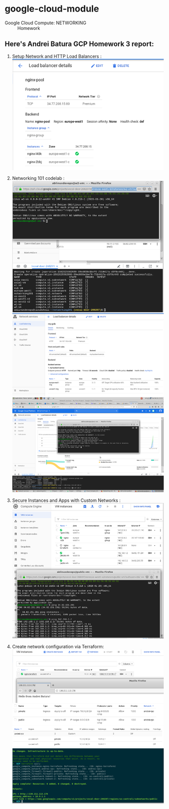 # google-cloud-module

<dl>
  <dt>Google Cloud Compute: NETWORKING </dt>
  <dd>Homework</dd>
</dl>

## Here's Andrei Batura GCP Homework 3 report:

1) Setup Network and HTTP Load Balancers : <br>
![screenshot of sample](img/1.png)<br>

2) Networking 101 codelab :  <br>
![screenshot of sample](img/2.png)  <br>
![screenshot of sample](img/3.png)  <br>
![screenshot of sample](img/4.png)  <br>


4) Secure Instances and Apps with Custom Networks :
![screenshot of sample](img/5.png)  <br>

5) Create network configuration via Terraform: <br>
![screenshot of sample](img/6.png)  <br>
![screenshot of sample](img/7.png)  <br>
![screenshot of sample](img/8.png)  <br>
![screenshot of sample](img/9.png)  <br>
